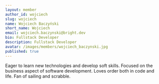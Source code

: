 ```yaml
---
layout: member
author_id: wojciech
slug: wojciech
name: Wojciech Baczyński
short_name: Wojciech
email: wojciech.baczynski@bright.dev
bio: Fullstack Developer 
description: Fullstack Developer
avatar: /images/members/wojciech_baczynski.jpg
published: true
---
```

Eager to learn new technologies and develop soft skills. Focused on the business aspect of software development. Loves order both in code and life. Fan of sailing and scrabble.

